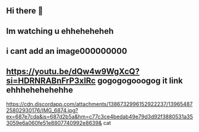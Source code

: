 ## Hi there 👋
## Im watching u ehheheheheh
## i cant add an image000000000
## https://youtu.be/dQw4w9WgXcQ?si=HDRNRABnFrP3xIRc gogogogooogog it link ehhhehehehehhe
https://cdn.discordapp.com/attachments/1386732996152922237/1396548725802930176/IMG_6874.jpg?ex=687e7cda&is=687d2b5a&hm=c77c3ce4bedab49e79d3d92f3880531a353059e6a060fe51e8807740992e8639& cat
